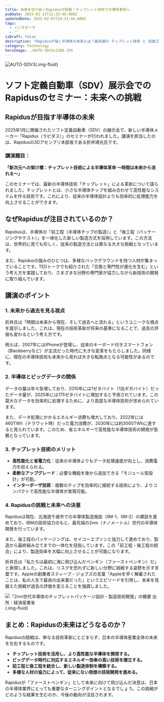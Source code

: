 ```yaml
---
title: 未来を切り拓くRapidusの挑戦！チップレット技術で半導体革命へ
pubDate: 2025-01-22T12:25:40.000Z
updatedDate: 2025-02-07T18:21:44.000Z
tags:
  - インタポーザ
  - ''
isDraft: false
description: "Rapidusが描く半導体の未来とは？最先端の チップレット技術 と 前後工程の一体化 で、日本の半導体産業に新たな風を吹き込む！「ファーストペンギン」として挑むRapidusの熱い決意と未来戦略に迫る\U0001F525✨"
category: Technology
heroImage: ./AUTO-SDV3x1200.JPG
---
```


![AUTO-SDV3](https://object-storage.tyo2.conoha.io/v1/nc_2520d9a1_blog-astro-assets/blog-astro-assets/AUTO-SDV3x1200.JPG){.img-fluid}



# ソフト定義自動車（SDV）展示会でのRapidusのセミナー：未来への挑戦

## Rapidusが目指す半導体の未来

2025年1月に開催されたソフト定義自動車（SDV）の展示会で、新しい半導体メーカー「Rapidus（ラピダス）」のセミナーが行われました。講演を担当したのは、Rapidusの3Dアセンブリ本部長である折井靖光氏です。

### **講演題目：**
**「新次元への架け橋：チップレット技術による半導体革命 〜時間は未来から流れる〜」**

このセミナーでは、最新の半導体技術「チップレット」による革新について語られました。チップレットとは、小さな半導体チップを組み合わせて高性能なシステムを作る技術です。これにより、従来の半導体設計よりも効率的に処理能力を向上させることができます。

## **なぜRapidusが注目されているのか？**

Rapidusは、半導体の「前工程（半導体チップの製造）」と「後工程（パッケージングやテスト）」を一体化した新しい製造方式を採用しています。この方法は、世界的に見ても珍しく、従来の製造方法とは異なる大きな挑戦となっています。

また、Rapidusの強みのひとつは、多様なバックグラウンドを持つ人材が集まっていることです。TEDトークでも紹介された「交換と専門性が進化を生む」という考え方を実践しており、さまざまな分野の専門家が協力しながら新技術の開発に取り組んでいます。

## **講演のポイント**

### **1. 未来から過去を見る視点**

折井氏は「時間は未来から現在、そして過去へと流れる」というユニークな視点を提示しました。これは、現在の技術革新が将来の基準になることで、過去の評価も変わるという考え方です。

例えば、2007年にはiPhoneが登場し、従来のキーボード付きスマートフォン（Blackberryなど）が主流だった時代に大きな変革をもたらしました。同様に、現在の半導体技術も未来から見れば大きな転換点となる可能性があるのです。

### **2. 半導体とビッグデータの関係**

データの量は年々急増しており、2010年には1ゼタバイト（1兆ギガバイト）だったデータ量が、2025年には175ゼタバイトに増加すると予測されています。この莫大なデータを効率的に処理するために、より高度な半導体技術が求められています。

また、データ処理にかかるエネルギー消費も増大しており、2022年には460TWh（テラワット時）だった電力消費が、2030年には約3000TWhに達すると見られています。このため、省エネルギーで高性能な半導体技術の開発が急務となっています。

### **3. チップレット技術のメリット**

- **高性能化と省電力化**：従来の半導体よりもデータ処理速度が向上し、消費電力を抑えられる。
- **柔軟なアップグレード**：必要な機能を後から追加できる「モジュール型設計」が可能。
- **インターポーザ技術**：複数のチップを効率的に接続する技術により、よりコンパクトで高性能な半導体が実現可能。

### **4. Rapidusの挑戦と未来への決意**

Rapidusは現在、北海道千歳市での半導体製造施設（IIM-1、IIM-2）の建設を進めており、IBMの技術協力のもと、最先端の2nm（ナノメートル）世代の半導体開発を行っています。

また、後工程のパッケージングは、セイコーエプソンと協力して進めており、製造から最終組み立てまでの一体化を目指しています。この「前工程・後工程の統合」により、製造効率を大幅に向上させることが可能になります。

折井氏は「私たちは最初に海に飛び込んだペンギン（ファーストペンギン）だ」と表現しました。これは、リスクを恐れずに新しい分野に挑戦する姿勢を示す言葉です。Appleの創業者スティーブ・ジョブズの言葉「Appleを早く解雇されたことは、私の人生で最良の出来事だった」というエピソードを引用し、未来を見据えた挑戦が過去の評価を変えることを強調しました。





![「2nm世代半導体のチップレットパッケージ設計・製造技術開発」の概要 出所：経済産業省](https://object-storage.tyo2.conoha.io/v1/nc_2520d9a1_blog-astro-assets/blog-astro-assets/l_sh240403_rapidas003x1200.jpg){.img-fluid}

## **まとめ：Rapidusの未来はどうなるのか？**

Rapidusの挑戦は、単なる技術革新にとどまらず、日本の半導体産業全体の未来を左右するものです。

- **チップレット技術を活用し、より高性能な半導体を開発する。**
- **ビッグデータ時代に対応するエネルギー効率の高い技術を確立する。**
- **前工程と後工程を統合し、新しい製造体制を構築する。**
- **多様な人材の協力によって、従来にない発想の技術開発を進める。**

Rapidusが「ファーストペンギン」として未来に向けて飛び込んだ決意は、日本の半導体業界にとっても重要なターニングポイントとなるでしょう。この挑戦がどのような結果を生むのか、今後の動向が注目されます。

